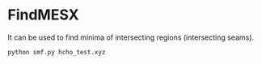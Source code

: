 # FindMESX
It can be used to find minima of intersecting regions (intersecting seams). 
```
python smf.py hcho_test.xyz
```
